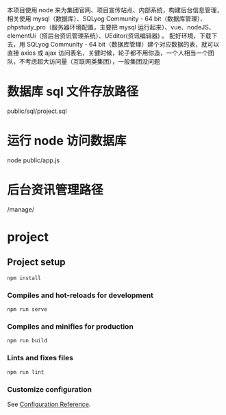 本项目使用 node 来为集团官网、项目宣传站点、内部系统，构建后台信息管理，相关使用 mysql（数据库）、SQLyog Community - 64 bit（数据库管理）、phpstudy_pro（服务器环境配置，主要把 mysql 运行起来）、vue、nodeJS、elementUi（搭后台资讯管理系统）、UEditor(资讯编辑器) 。
配好环境，下载下去，用 SQLyog Community - 64 bit（数据库管理）建个对应数据的表，就可以直接 axios 或 ajax 访问表名，关健时候，轮子都不用你造，一个人相当一个团队，不考虑超大访问量（互联网类集团），一般集团没问题

# 数据库 sql 文件存放路径

public/sql/project.sql

# 运行 node 访问数据库

node public/app.js

# 后台资讯管理路径

/manage/

# project

## Project setup

```
npm install
```

### Compiles and hot-reloads for development

```
npm run serve
```

### Compiles and minifies for production

```
npm run build
```

### Lints and fixes files

```
npm run lint
```

### Customize configuration

See [Configuration Reference](https://cli.vuejs.org/config/).
